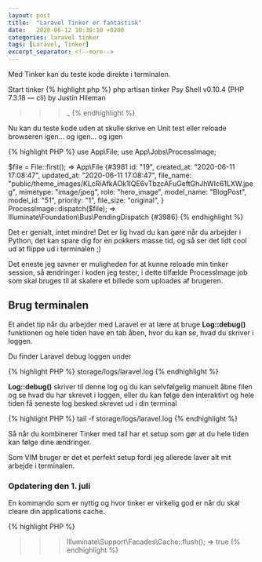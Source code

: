 ```yaml
---
layout: post
title:  "Laravel Tinker er fantastisk"
date:   2020-06-12 10:30:10 +0200
categories: laravel tinker
tags: [Laravel, Tinker]
excerpt_separator: <!--more-->
---
```

Med Tinker kan du teste kode direkte i terminalen.
<!--more-->
Start tinker
{% highlight php %}
php artisan tinker
Psy Shell v0.10.4 (PHP 7.3.18 — cli) by Justin Hileman
>>> _
{% endhighlight %}

Nu kan du teste kode uden at skulle skrive en Unit test eller reloade browseren igen... og igen... og igen

{% highlight PHP %}
use App\File;
use App\Jobs\ProcessImage;

$file = File::first();
=> App\File {#3981
     id: "19",
     created_at: "2020-06-11 17:08:47",
     updated_at: "2020-06-11 17:08:47",
     file_name: "public/theme_images/KLcRiAfkAOk1IQE6vTbzcAFuGeftGhJhWIc61LXW.jpeg",
     mimetype: "image/jpeg",
     role: "hero_image",
     model_name: "BlogPost",
     model_id: "51",
     priority: "1",
     file_size: "original",
   }
ProcessImage::dispatch($file);
=> Illuminate\Foundation\Bus\PendingDispatch {#3986}
{% endhighlight %}

Det er genialt, intet mindre! Det er lig hvad du kan gøre når du arbejder i Python, det kan spare dig for en pokkers masse tid, og så ser det lidt cool ud at flippe ud i terminalen ;)

Det eneste jeg savner er muligheden for at kunne reloade min tinker session, så ændringer i koden jeg tester, i dette tilfælde ProcessImage job som skal bruges til at skalere et billede som uploades af brugeren.

## Brug terminalen
Et andet tip når du arbejder med Laravel er at lære at bruge **Log::debug()** funktionen og hele tiden have en tab åben, hvor du kan se, hvad du skriver i loggen.

Du finder Laravel debug loggen under

{% highlight PHP %}
storage/logs/laravel.log
{% endhighlight %}

**Log::debug()** skriver til denne log og du kan selvfølgelig manuelt åbne filen og se hvad du har skrevet i loggen, eller du kan følge den interaktivt og hele tiden få seneste log besked skrevet ud i din terminal

{% highlight PHP %}
tail -f storage/logs/laravel.log
{% endhighlight %}

Så når du kombinerer Tinker med tail har et setup som gør at du hele tiden kan følge dine ændringer.

Som VIM bruger er det et perfekt setup fordi jeg allerede laver alt mit arbejde i terminalen.

### Opdatering den 1. juli
En kommando som er nyttig og hvor tinker er virkelig god er når du skal cleare din applications cache.

{% highlight PHP %}
>>> Illuminate\Support\Facades\Cache::flush();
=> true
{% endhighlight %}
